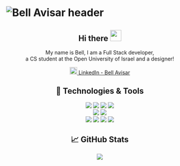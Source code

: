 # ![Bell Avisar header](https://s8.gifyu.com/images/Red-and-Blue-Dynamic-Teacher-Linkedin-Banner.gif)
<div align='center'>
  
## Hi there <img src="https://raw.githubusercontent.com/MartinHeinz/MartinHeinz/master/wave.gif" width="30px">

<p> My name is Bell, I am a Full Stack developer, <br>
  a CS student at the Open University of Israel and a designer! </p>
<a href="https://www.linkedin.com/in/bell-avisar/"><img height="20" src="https://github.com/WaylonWalker/WaylonWalker/blob/main/icon/linkedin.png?raw=true">  LinkedIn - Bell Avisar</a>


## 🔧 Technologies & Tools 

![](https://img.shields.io/badge/Code-JavaScript-informational?style=flat&logo=javascript&logoColor=white&color=2bbc8a)
![](https://img.shields.io/badge/DataBase-MongoDB-informational?style=flat&logo=mongodb&logoColor=white&color=2bbc8a)
 ![](https://img.shields.io/badge/DataBase-MongoDB-informational?style=flat&logo=mongodb&logoColor=white&color=2bbc8a)
![](https://img.shields.io/badge/Editor-VScode-informational?style=flat&logo=visual-studio-code&logoColor=white&color=2bbc8a) <br>
![](https://img.shields.io/badge/Code-CSS-informational?style=flat&logo=css&logoColor=white&color=2bbc8a)
![](https://img.shields.io/badge/FrameWork-Angular-informational?style=flat&logo=AngularJS&logoColor=white&color=2bbc8a)<br>
![](https://img.shields.io/badge/Code-HTML-informational?style=flat&logo=html&logoColor=white&color=2bbc8a) 
![](https://img.shields.io/badge/FreamWork-Express.js-informational?style=flat&logo=expressjs&logoColor=white&color=2bbc8a)
![](https://img.shields.io/badge/FreamWork-Node.js-informational?style=flat&logo=nodejs&logoColor=white&color=2bbc8a)
![](https://img.shields.io/badge/Code-Java-informational?style=flat&logo=java&logoColor=white&color=2bbc8a)


## 📈 GitHub Stats
<a href="https://github.com/bellavis/bellavis">
  <img align="center" src="https://github-readme-stats.vercel.app/api/top-langs/?username=bellavis&theme=radical" />
</a>

</div>
